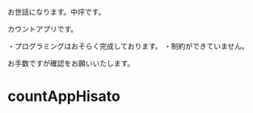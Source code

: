 お世話になります。中坪です。

カウントアプリです。

・プログラミングはおそらく完成しております。
・制約ができていません。

お手数ですが確認をお願いいたします。
# countAppHisato
